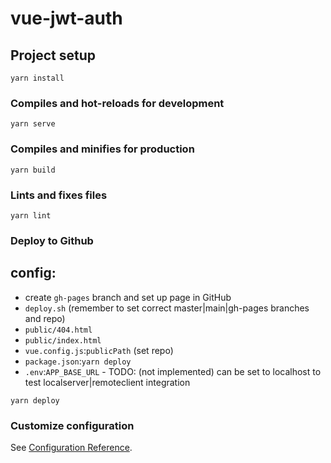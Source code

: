 # vue-jwt-auth

## Project setup
```
yarn install
```

### Compiles and hot-reloads for development
```
yarn serve
```

### Compiles and minifies for production
```
yarn build
```

### Lints and fixes files
```
yarn lint
```

### Deploy to Github
## config:
- create `gh-pages` branch and set up page in GitHub
- `deploy.sh` (remember to set correct master|main|gh-pages branches and repo)
- `public/404.html`
- `public/index.html`
- `vue.config.js`:`publicPath` (set repo)
- `package.json`:`yarn deploy`
- `.env`:`APP_BASE_URL` - TODO: (not implemented) can be set to localhost to test localserver|remoteclient integration
```
yarn deploy
```
### Customize configuration
See [Configuration Reference](https://cli.vuejs.org/config/).
